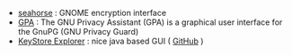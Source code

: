 * [seahorse](https://wiki.gnome.org/Apps/Seahorse) : GNOME encryption interface
* [GPA](https://www.gnupg.org/related_software/gpa/) : The GNU Privacy Assistant (GPA) is a graphical user interface for the GnuPG (GNU Privacy Guard)
* [KeyStore Explorer](https://keystore-explorer.org/) : nice java based GUI ( [GitHub](https://github.com/kaikramer/keystore-explorer) )
